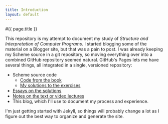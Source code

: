 ```yaml
---
title: Introduction
layout: default
---
```

#{{ page.title }}

This repository is my attempt to document my study of _Structure and Interpretation of Computer Programs_. I started blogging some of the material on a Blogger site, but that was a pain to post. I was already keeping my Scheme source in a git repository, so moving everything over into a combined GitHub repository seemed natural. GitHub's Pages lets me have several things, all integrated in a single, versioned repository:

* Scheme source code
	* [Code from the book](https://github.com/brokaw/sicp-study/tree/master/allcode)
	* [My solutions to the exercises](https://github.com/brokaw/sicp-study/tree/master/exercises)
* [Essays on the solutions](http://brokaw.github.com/sicp-study/solutions/)
* [Notes on the text or video lectures](http://brokaw.github.com/sicp-study/notes/)
* This blog, which I'll use to document my process and experience.

I'm just getting started with Jekyll, so things will probably change a lot as I figure out the best way to organize and generate the site.

